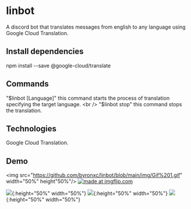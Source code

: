# linbot
A discord bot that translates messages from english to any language using Google Cloud Translation.

## Install dependencies
npm install --save @google-cloud/translate

## Commands
"$linbot [Language]" this command starts the process of translation specifying the target language. <br />
"$linbot stop" this command stops the translation.
 
## Technologies
 Google Cloud Translation. <br />
 
## Demo
<img src="https://github.com/byronxc/linbot/blob/main/img/Gif%201.gif" width="50%" height"50%"/>
<a href="https://imgflip.com/gif/3mcfy6"><img src="https://i.imgflip.com/3mcfy6.gif" title="made at imgflip.com"/></a>


![](https://github.com/byronxc/linbot/blob/main/img/Gif%201.gif){:height="50%" width="50%"}
![](https://github.com/byronxc/linbot/blob/main/img/Gif%202.gif){:height="50%" width="50%"}
![](https://github.com/byronxc/linbot/blob/main/img/Gif%203.gif){:height="50%" width="50%"}

